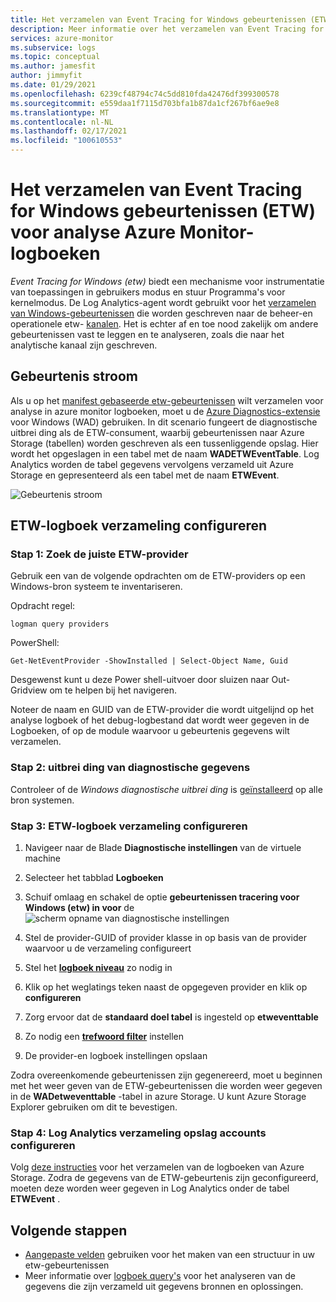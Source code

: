 ```yaml
---
title: Het verzamelen van Event Tracing for Windows gebeurtenissen (ETW) voor analyse Azure Monitor-logboeken
description: Meer informatie over het verzamelen van Event Tracing for Windows (ETW) voor analyse in Azure Monitor Logboeken.
services: azure-monitor
ms.subservice: logs
ms.topic: conceptual
ms.author: jamesfit
author: jimmyfit
ms.date: 01/29/2021
ms.openlocfilehash: 6239cf48794c74c5dd810fda42476df399300578
ms.sourcegitcommit: e559daa1f7115d703bfa1b87da1cf267bf6ae9e8
ms.translationtype: MT
ms.contentlocale: nl-NL
ms.lasthandoff: 02/17/2021
ms.locfileid: "100610553"
---
```

# <a name="collecting-event-tracing-for-windows-etw-events-for-analysis-azure-monitor-logs"></a>Het verzamelen van Event Tracing for Windows gebeurtenissen (ETW) voor analyse Azure Monitor-logboeken

*Event Tracing for Windows (etw)* biedt een mechanisme voor instrumentatie van toepassingen in gebruikers modus en stuur Programma's voor kernelmodus. De Log Analytics-agent wordt gebruikt voor het [verzamelen van Windows-gebeurtenissen](https://docs.microsoft.com/azure/azure-monitor/platform/data-sources-windows-events) die worden geschreven naar de beheer-en operationele etw- [kanalen](https://docs.microsoft.com/windows/win32/wes/eventmanifestschema-channeltype-complextype). Het is echter af en toe nood zakelijk om andere gebeurtenissen vast te leggen en te analyseren, zoals die naar het analytische kanaal zijn geschreven.  

## <a name="event-flow"></a>Gebeurtenis stroom

Als u op het [manifest gebaseerde etw-gebeurtenissen](https://docs.microsoft.com/windows/win32/etw/about-event-tracing#types-of-providers) wilt verzamelen voor analyse in azure monitor logboeken, moet u de [Azure Diagnostics-extensie](https://docs.microsoft.com/azure/azure-monitor/platform/diagnostics-extension-overview) voor Windows (WAD) gebruiken. In dit scenario fungeert de diagnostische uitbrei ding als de ETW-consument, waarbij gebeurtenissen naar Azure Storage (tabellen) worden geschreven als een tussenliggende opslag. Hier wordt het opgeslagen in een tabel met de naam **WADETWEventTable**. Log Analytics worden de tabel gegevens vervolgens verzameld uit Azure Storage en gepresenteerd als een tabel met de naam **ETWEvent**.

![Gebeurtenis stroom](./media/data-sources-event-tracing-windows/event-flow.png)

## <a name="configuring-etw-log-collection"></a>ETW-logboek verzameling configureren

### <a name="step-1-locate-the-correct-etw-provider"></a>Stap 1: Zoek de juiste ETW-provider

Gebruik een van de volgende opdrachten om de ETW-providers op een Windows-bron systeem te inventariseren.

Opdracht regel:

```
logman query providers
```

PowerShell:
```
Get-NetEventProvider -ShowInstalled | Select-Object Name, Guid
```
Desgewenst kunt u deze Power shell-uitvoer door sluizen naar Out-Gridview om te helpen bij het navigeren.

Noteer de naam en GUID van de ETW-provider die wordt uitgelijnd op het analyse logboek of het debug-logbestand dat wordt weer gegeven in de Logboeken, of op de module waarvoor u gebeurtenis gegevens wilt verzamelen.

### <a name="step-2-diagnostics-extension"></a>Stap 2: uitbrei ding van diagnostische gegevens

Controleer of de *Windows diagnostische uitbrei ding* is [geïnstalleerd](https://docs.microsoft.com/azure/azure-monitor/platform/diagnostics-extension-windows-install#install-with-azure-portal) op alle bron systemen.

### <a name="step-3-configure-etw-log-collection"></a>Stap 3: ETW-logboek verzameling configureren

1. Navigeer naar de Blade **Diagnostische instellingen** van de virtuele machine

2. Selecteer het tabblad **Logboeken**

3. Schuif omlaag en schakel de optie **gebeurtenissen tracering voor Windows (etw) in voor** de ![ scherm opname van diagnostische instellingen](./media/data-sources-event-tracing-windows/enable-event-tracing-windows-collection.png)

4. Stel de provider-GUID of provider klasse in op basis van de provider waarvoor u de verzameling configureert

5. Stel het [**logboek niveau**](https://docs.microsoft.com/windows/win32/etw/configuring-and-starting-an-event-tracing-session) zo nodig in

6. Klik op het weglatings teken naast de opgegeven provider en klik op **configureren**

7. Zorg ervoor dat de **standaard doel tabel** is ingesteld op **etweventtable**

8. Zo nodig een [**trefwoord filter**](https://docs.microsoft.com/windows/win32/wes/defining-keywords-used-to-classify-types-of-events) instellen

9. De provider-en logboek instellingen opslaan

Zodra overeenkomende gebeurtenissen zijn gegenereerd, moet u beginnen met het weer geven van de ETW-gebeurtenissen die worden weer gegeven in de **WADetweventtable** -tabel in azure Storage. U kunt Azure Storage Explorer gebruiken om dit te bevestigen.

### <a name="step-4-configure-log-analytics-storage-account-collection"></a>Stap 4: Log Analytics verzameling opslag accounts configureren

Volg [deze instructies](https://docs.microsoft.com/azure/azure-monitor/platform/diagnostics-extension-logs#collect-logs-from-azure-storage) voor het verzamelen van de logboeken van Azure Storage. Zodra de gegevens van de ETW-gebeurtenis zijn geconfigureerd, moeten deze worden weer gegeven in Log Analytics onder de tabel **ETWEvent** .

## <a name="next-steps"></a>Volgende stappen
- [Aangepaste velden](https://docs.microsoft.com/azure/azure-monitor/platform/custom-fields) gebruiken voor het maken van een structuur in uw etw-gebeurtenissen
- Meer informatie over [logboek query's](https://docs.microsoft.com/azure/azure-monitor/log-query/log-query-overview) voor het analyseren van de gegevens die zijn verzameld uit gegevens bronnen en oplossingen.

